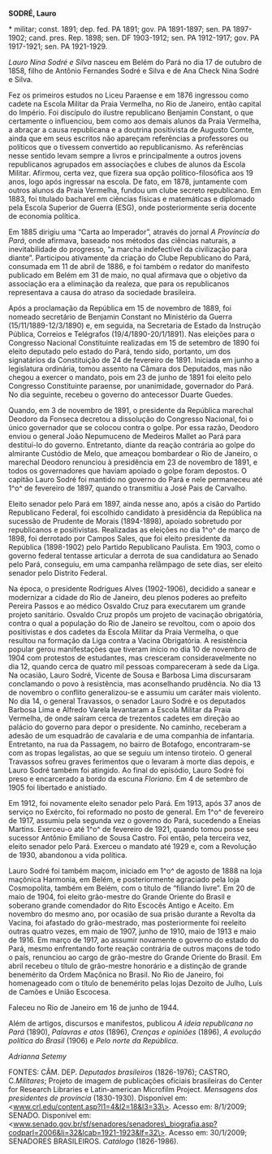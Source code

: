 **SODRÉ, Lauro**

\* militar; const. 1891; dep. fed. PA 1891; gov. PA 1891-1897; sen. PA
1897-1902; cand. pres. Rep. 1898; sen. DF 1903-1912; sen. PA 1912-1917;
gov. PA 1917-1921; sen. PA 1921-1929.

*Lauro Nina Sodré e Silva* nasceu em Belém do Pará no dia 17 de outubro
de 1858, filho de Antônio Fernandes Sodré e Silva e de Ana Check Nina
Sodré e Silva.

Fez os primeiros estudos no Liceu Paraense e em 1876 ingressou como
cadete na Escola Militar da Praia Vermelha, no Rio de Janeiro, então
capital do Império. Foi discípulo do ilustre republicano Benjamin
Constant, o que certamente o influenciou, bem como aos demais alunos da
Praia Vermelha, a abraçar a causa republicana e a doutrina positivista
de Augusto Comte, ainda que em seus escritos não apareçam referências a
professores ou políticos que o tivessem convertido ao republicanismo. As
referências nesse sentido levam sempre a livros e principalmente a
outros jovens republicanos agrupados em associações e clubes de alunos
da Escola Militar. Afirmou, certa vez, que fizera sua opção
político-filosófica aos 19 anos, logo após ingressar na escola. De fato,
em 1878, juntamente com outros alunos da Praia Vermelha, fundou um clube
secreto republicano. Em 1883, foi titulado bacharel em ciências físicas
e matemáticas e diplomado pela Escola Superior de Guerra (ESG), onde
posteriormente seria docente de economia política.

Em 1885 dirigiu uma “Carta ao Imperador”, através do jornal *A Província
do Pará*, onde afirmava, baseado nos métodos das ciências naturais, a
inevitabilidade do progresso, “a marcha indefectível da civilização para
diante”. Participou ativamente da criação do Clube Republicano do Pará,
consumada em 11 de abril de 1886, e foi também o redator do manifesto
publicado em Belém em 31 de maio, no qual afirmava que o objetivo da
associação era a eliminação da realeza, que para os republicanos
representava a causa do atraso da sociedade brasileira.

Após a proclamação da República em 15 de novembro de 1889, foi nomeado
secretário de Benjamin Constant no Ministério da Guerra
(15/11/1889-12/3/1890) e, em seguida, na Secretaria de Estado da
Instrução Pública, Correios e Telégrafos (19/4/1890-20/1/1891). Nas
eleições para o Congresso Nacional Constituinte realizadas em 15 de
setembro de 1890 foi eleito deputado pelo estado do Pará, tendo sido,
portanto, um dos signatários da Constituição de 24 de fevereiro de 1891.
Iniciada em junho a legislatura ordinária, tomou assento na Câmara dos
Deputados, mas não chegou a exercer o mandato, pois em 23 de junho de
1891 foi eleito pelo Congresso Constituinte paraense, por unanimidade,
governador do Pará. No dia seguinte, recebeu o governo do antecessor
Duarte Guedes.

Quando, em 3 de novembro de 1891, o presidente da República marechal
Deodoro da Fonseca decretou a dissolução do Congresso Nacional, foi o
único governador que se colocou contra o golpe. Por essa razão, Deodoro
enviou o general João Nepumuceno de Medeiros Mallet ao Pará para
destituí-lo do governo. Entretanto, diante da reação contrária ao golpe
do almirante Custódio de Melo, que ameaçou bombardear o Rio de Janeiro,
o marechal Deodoro renunciou à presidência em 23 de novembro de 1891, e
todos os governadores que haviam apoiado o golpe foram depostos. O
capitão Lauro Sodré foi mantido no governo do Pará e nele permaneceu até
1^o^ de fevereiro de 1897, quando o transmitiu a José Pais de Carvalho.

Eleito senador pelo Pará em 1897, ainda nesse ano, após a cisão do
Partido Republicano Federal, foi escolhido candidato à presidência da
República na sucessão de Prudente de Morais (1894-1898), apoiado
sobretudo por republicanos e positivistas. Realizadas as eleições no dia
1^o^ de março de 1898, foi derrotado por Campos Sales, que foi eleito
presidente da República (1898-1902) pelo Partido Republicano Paulista.
Em 1903, como o governo federal tentasse articular a derrota de sua
candidatura ao Senado pelo Pará, conseguiu, em uma campanha relâmpago de
sete dias, ser eleito senador pelo Distrito Federal.

Na época, o presidente Rodrigues Alves (1902-1906), decidido a sanear e
modernizar a cidade do Rio de Janeiro, deu plenos poderes ao prefeito
Pereira Passos e ao médico Osvaldo Cruz para executarem um grande
projeto sanitário. Osvaldo Cruz propôs um projeto de vacinação
obrigatória, contra o qual a população do Rio de Janeiro se revoltou,
com o apoio dos positivistas e dos cadetes da Escola Militar da Praia
Vermelha, o que resultou na formação da Liga contra a Vacina
Obrigatória. A resistência popular gerou manifestações que tiveram
início no dia 10 de novembro de 1904 com protestos de estudantes, mas
cresceram consideravelmente no dia 12, quando cerca de quatro mil
pessoas compareceram à sede da Liga. Na ocasião, Lauro Sodré, Vicente de
Sousa e Barbosa Lima discursaram conclamando o povo à resistência, mas
aconselhando prudência. No dia 13 de novembro o conflito generalizou-se
e assumiu um caráter mais violento. No dia 14, o general Travassos, o
senador Lauro Sodré e os deputados Barbosa Lima e Alfredo Varela
levantaram a Escola Militar da Praia Vermelha, de onde saíram cerca de
trezentos cadetes em direção ao palácio do governo para depor o
presidente. No caminho, receberam a adesão de um esquadrão de cavalaria
e de uma companhia de infantaria. Entretanto, na rua da Passagem, no
bairro de Botafogo, encontraram-se com as tropas legalistas, ao que se
seguiu um intenso tiroteio. O general Travassos sofreu graves ferimentos
que o levaram à morte dias depois, e Lauro Sodré também foi atingido. Ao
final do episódio, Lauro Sodré foi preso e encarcerado a bordo da escuna
*Floriano*. Em 4 de setembro de 1905 foi libertado e anistiado.

Em 1912, foi novamente eleito senador pelo Pará. Em 1913, após 37 anos
de serviço no Exército, foi reformado no posto de general. Em 1^o^ de
fevereiro de 1917, assumiu pela segunda vez o governo do Pará, sucedendo
a Eneias Martins. Exerceu-o até 1^o^ de fevereiro de 1921, quando tomou
posse seu sucessor Antônio Emiliano de Sousa Castro. Foi então, pela
terceira vez, eleito senador pelo Pará. Exerceu o mandato até 1929 e,
com a Revolução de 1930, abandonou a vida política.

Lauro Sodré foi também maçom, iniciado em 1^o^ de agosto de 1888 na loja
maçônica Harmonia, em Belém, e posteriormente agraciado pela loja
Cosmopolita, também em Belém, com o título de “filiando livre”. Em 20 de
maio de 1904, foi eleito grão-mestre do Grande Oriente do Brasil e
soberano grande comendador do Rito Escocês Antigo e Aceito. Em novembro
do mesmo ano, por ocasião de sua prisão durante a Revolta da Vacina, foi
afastado do grão-mestrado, mas posteriormente foi reeleito outras quatro
vezes, em maio de 1907, junho de 1910, maio de 1913 e maio de 1916. Em
março de 1917, ao assumir novamente o governo do estado do Pará, mesmo
enfrentando forte reação contrária de outros maçons de todo o país,
renunciou ao cargo de grão-mestre do Grande Oriente do Brasil. Em abril
recebeu o título de grão-mestre honorário e a distinção de grande
benemérito da Ordem Maçônica no Brasil. No Rio de Janeiro, foi
homenageado com o título de benemérito pelas lojas Dezoito de Julho,
Luís de Camões e União Escocesa.

Faleceu no Rio de Janeiro em 16 de junho de 1944.

Além de artigos, discursos e manifestos, publicou *A ideia republicana
no Pará* (1890), *Palavras e atos* (1896), *Crenças e opiniões* (1896),
*A evolução política do Brasil* (1906) e *Pelo norte da República*.

*Adrianna Setemy*

FONTES: CÂM. DEP. *Deputados brasileiros* (1826-1976); CASTRO,
C.*Militares*; Projeto de imagem de publicações oficiais brasileiras do
Center for Research Libraries e Latin-american Microfilm Project.
*Mensagens dos presidentes de província* (1830-1930). Disponível em:
\<www.crl.edu/content.asp?l1=4&l2=18&l3=33\>. Acesso em: 8/1/2009;
SENADO. Disponível em:
\<www.senado.gov.br/sf/senadores/senadores\_biografia.asp?codparl=2006&li=32&lcab=1921-1923&lf=32\>.
Acesso em: 30/1/2009; SENADORES BRASILEIROS. *Catálogo* (1826-1986).

